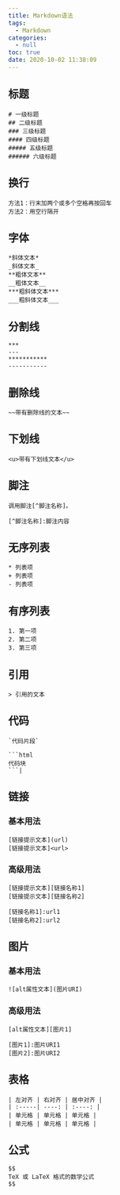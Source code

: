 ```yaml
---
title: Markdown语法
tags:
  - Markdown
categories:
  - null
toc: true
date: 2020-10-02 11:38:09
---
```

## 标题

```
# 一级标题
## 二级标题
### 三级标题
#### 四级标题
##### 五级标题
###### 六级标题
```

## 换行

```
方法1：行末加两个或多个空格再按回车
方法2：用空行隔开
```

## 字体

```
*斜体文本*
_斜体文本_
**粗体文本**
__粗体文本__
***粗斜体文本***
___粗斜体文本___
```

## 分割线

```
***
---
***********
-----------
```

## 删除线

```
~~带有删除线的文本~~
```

## 下划线

```
<u>带有下划线文本</u>
```

## 脚注

```
调用脚注[^脚注名称]。

[^脚注名称]:脚注内容
```

## 无序列表

```
* 列表项
+ 列表项
- 列表项
```

## 有序列表

```
1. 第一项
2. 第二项
3. 第三项
```

## 引用

```
> 引用的文本
```

## 代码

```
`代码片段`

​```html
代码块
​```|
```

## 链接

### 基本用法

```
[链接提示文本](url)
[链接提示文本]<url>
```

### 高级用法

```
[链接提示文本][链接名称1]
[链接提示文本][链接名称2]

[链接名称1]:url1
[链接名称2]:url2
```

## 图片

### 基本用法

```
![alt属性文本](图片URI)
```

### 高级用法

```
[alt属性文本][图片1]

[图片1]:图片URI1
[图片2]:图片URI2
```

## 表格

```
| 左对齐 | 右对齐 | 居中对齐 |
| :-----| ----: | :----: |
| 单元格 | 单元格 | 单元格 |
| 单元格 | 单元格 | 单元格 |
```

## 公式

```
$$
TeX 或 LaTeX 格式的数学公式
$$
```